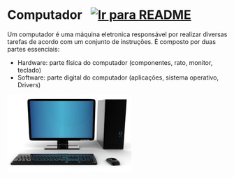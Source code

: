 # Computador &nbsp; [![Ir para README](https://img.shields.io/badge/Indice-Verde?style=for-the-badge)](../README.md#indice)

Um computador é uma máquina eletronica responsável por realizar diversas tarefas de acordo com um conjunto de instruções. É composto por duas partes essenciais:

- Hardware: parte física do computador (componentes, rato, monitor, teclado)
- Software: parte digital do computador (aplicações, sistema operativo, Drivers)

![alt text](../img/computador.png)
